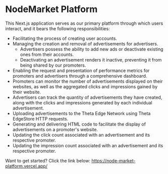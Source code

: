 # NodeMarket Platform

This Next.js application serves as our primary platform through which users interact, and it bears the following responsibilities:

- Facilitating the process of creating user accounts.
- Managing the creation and removal of advertisements for advertisers.
  - Advertisers possess the ability to add new ads or deactivate existing ones from their accounts.
  - Deactivating an advertisement renders it inactive, preventing it from being shared by our promoters.
- Enabling the request and presentation of performance metrics for promoters and advertisers through a comprehensive dashboard.
- Promoters can monitor the number of advertisements displayed on their websites, as well as the aggregated clicks and impressions gained by their website.
- Advertisers can track the quantity of advertisements they have created, along with the clicks and impressions generated by each individual advertisement.
- Uploading advertisements to the Theta Edge Network using Theta EdgeStore HTTP requests.
- Generating and delivering HTML code to facilitate the display of advertisements on a promoter's website.
- Updating the click count associated with an advertisement and its respective promoter.
- Updating the impression count associated with an advertisement and its respective promoter.

Want to get started? Click the link below:
https://node-market-platform.vercel.app/
